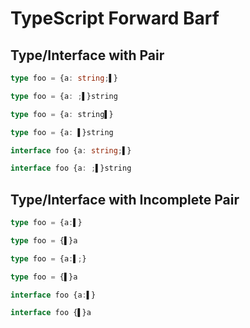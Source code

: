 # TypeScript Forward Barf
## Type/Interface with Pair
```typescript
type foo = {a: string;▌}
```
```typescript
type foo = {a: ;▌}string
```

```typescript
type foo = {a: string▌}
```
```typescript
type foo = {a: ▌}string
```

```typescript
interface foo {a: string;▌}
```
```typescript
interface foo {a: ;▌}string
```

## Type/Interface with Incomplete Pair
```typescript
type foo = {a:▌}
```
```typescript
type foo = {▌}a
```

```typescript
type foo = {a:▌;}
```
```typescript
type foo = {▌}a
```

```typescript
interface foo {a:▌}
```
```typescript
interface foo {▌}a
```